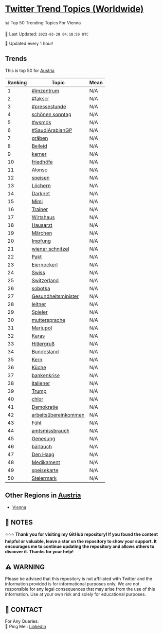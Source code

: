 [Twitter Trend Topics (Worldwide)](https://github.com/ErcinDedeoglu/Twitter-Trend-Topics)
==========


📊 Top 50 Trending Topics For Vienna

📆 Last Updated: `2023-03-20 04:18:50 UTC`

🔧 Updated every 1 hour!


## Trends

This is top 50 for [Austria](</Austria>)

| Ranking | Topic | Mean |
| ------- | ------------ | ------------ |
| 1 | [#imzentrum](http://twitter.com/search?q=%23imzentrum) | N/A |
| 2 | [#fakscr](http://twitter.com/search?q=%23fakscr) | N/A |
| 3 | [#pressestunde](http://twitter.com/search?q=%23pressestunde) | N/A |
| 4 | [schönen sonntag](http://twitter.com/search?q=sch%c3%b6nen+sonntag) | N/A |
| 5 | [#wsmds](http://twitter.com/search?q=%23wsmds) | N/A |
| 6 | [#SaudiArabianGP](http://twitter.com/search?q=%23SaudiArabianGP) | N/A |
| 7 | [gräben](http://twitter.com/search?q=gr%c3%a4ben) | N/A |
| 8 | [Beileid](http://twitter.com/search?q=Beileid) | N/A |
| 9 | [karner](http://twitter.com/search?q=karner) | N/A |
| 10 | [friedhöfe](http://twitter.com/search?q=friedh%c3%b6fe) | N/A |
| 11 | [Alonso](http://twitter.com/search?q=Alonso) | N/A |
| 12 | [speisen](http://twitter.com/search?q=speisen) | N/A |
| 13 | [Löchern](http://twitter.com/search?q=L%c3%b6chern) | N/A |
| 14 | [Darknet](http://twitter.com/search?q=Darknet) | N/A |
| 15 | [Mimi](http://twitter.com/search?q=Mimi) | N/A |
| 16 | [Trainer](http://twitter.com/search?q=Trainer) | N/A |
| 17 | [Wirtshaus](http://twitter.com/search?q=Wirtshaus) | N/A |
| 18 | [Hausarzt](http://twitter.com/search?q=Hausarzt) | N/A |
| 19 | [Märchen](http://twitter.com/search?q=M%c3%a4rchen) | N/A |
| 20 | [Impfung](http://twitter.com/search?q=Impfung) | N/A |
| 21 | [wiener schnitzel](http://twitter.com/search?q=wiener+schnitzel) | N/A |
| 22 | [Pakt](http://twitter.com/search?q=Pakt) | N/A |
| 23 | [Eiernockerl](http://twitter.com/search?q=Eiernockerl) | N/A |
| 24 | [Swiss](http://twitter.com/search?q=Swiss) | N/A |
| 25 | [Switzerland](http://twitter.com/search?q=Switzerland) | N/A |
| 26 | [sobotka](http://twitter.com/search?q=sobotka) | N/A |
| 27 | [Gesundheitsminister](http://twitter.com/search?q=Gesundheitsminister) | N/A |
| 28 | [leitner](http://twitter.com/search?q=leitner) | N/A |
| 29 | [Spieler](http://twitter.com/search?q=Spieler) | N/A |
| 30 | [muttersprache](http://twitter.com/search?q=muttersprache) | N/A |
| 31 | [Mariupol](http://twitter.com/search?q=Mariupol) | N/A |
| 32 | [Karas](http://twitter.com/search?q=Karas) | N/A |
| 33 | [Hitlergruß](http://twitter.com/search?q=Hitlergru%c3%9f) | N/A |
| 34 | [Bundesland](http://twitter.com/search?q=Bundesland) | N/A |
| 35 | [Kern](http://twitter.com/search?q=Kern) | N/A |
| 36 | [Küche](http://twitter.com/search?q=K%c3%bcche) | N/A |
| 37 | [bankenkrise](http://twitter.com/search?q=bankenkrise) | N/A |
| 38 | [italiener](http://twitter.com/search?q=italiener) | N/A |
| 39 | [Trump](http://twitter.com/search?q=Trump) | N/A |
| 40 | [chlor](http://twitter.com/search?q=chlor) | N/A |
| 41 | [Demokratie](http://twitter.com/search?q=Demokratie) | N/A |
| 42 | [arbeitsübereinkommen](http://twitter.com/search?q=arbeits%c3%bcbereinkommen) | N/A |
| 43 | [Fühl](http://twitter.com/search?q=F%c3%bchl) | N/A |
| 44 | [amtsmissbrauch](http://twitter.com/search?q=amtsmissbrauch) | N/A |
| 45 | [Genesung](http://twitter.com/search?q=Genesung) | N/A |
| 46 | [bärlauch](http://twitter.com/search?q=b%c3%a4rlauch) | N/A |
| 47 | [Den Haag](http://twitter.com/search?q=Den+Haag) | N/A |
| 48 | [Medikament](http://twitter.com/search?q=Medikament) | N/A |
| 49 | [speisekarte](http://twitter.com/search?q=speisekarte) | N/A |
| 50 | [Steiermark](http://twitter.com/search?q=Steiermark) | N/A |



## Other Regions in [Austria](</Austria>)

* [Vienna](</Austria/Vienna.md>)



## 📝 NOTES

⭐⭐⭐ **Thank you for visiting my GitHub repository! If you found the content helpful or valuable, leave a star on the repository to show your support. It encourages me to continue updating the repository and allows others to discover it. Thanks for your help!**


## ⚠️ WARNING

Please be advised that this repository is not affiliated with Twitter and the information provided is for informational purposes only. We are not responsible for any legal consequences that may arise from the use of this information. Use at your own risk and solely for educational purposes.


## 📨 CONTACT

 For Any Queries:  
            🏓 Ping Me : [LinkedIn](https://www.linkedin.com/in/ercindedeoglu/)
